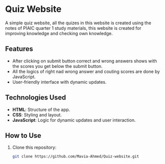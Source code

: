 # Quiz Website

A simple quiz website, all the quizes in this website is created using the notes of PIAIC quarter 1 study materials, this website is created for improving knowledge and checking own knowledge.

## Features
- After clicking on submit button correct and wrong answers shows with the scores you get below the submit button.
- All the logics of right nad wrong answer and couting scores are done by JavaScript.
- User-friendly interface with dynamic updates.

## Technologies Used
- **HTML**: Structure of the app.
- **CSS**: Styling and layout.
- **JavaScript**: Logic for dynamic updates and user interaction.

## How to Use
1. Clone this repository:
   ```bash
   git clone https://github.com/Mavia-Ahmed/Quiz-website.git
   ```
